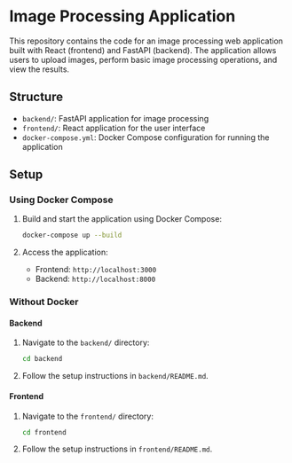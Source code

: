 # Image Processing Application

This repository contains the code for an image processing web application built with React (frontend) and FastAPI (backend). The application allows users to upload images, perform basic image processing operations, and view the results.

## Structure

- `backend/`: FastAPI application for image processing
- `frontend/`: React application for the user interface
- `docker-compose.yml`: Docker Compose configuration for running the application

## Setup

### Using Docker Compose

1. Build and start the application using Docker Compose:

   ```sh
   docker-compose up --build
   ```

2. Access the application:
   - Frontend: `http://localhost:3000`
   - Backend: `http://localhost:8000`

### Without Docker

#### Backend

1. Navigate to the `backend/` directory:

   ```sh
   cd backend
   ```

2. Follow the setup instructions in `backend/README.md`.

#### Frontend

1. Navigate to the `frontend/` directory:

   ```sh
   cd frontend
   ```

2. Follow the setup instructions in `frontend/README.md`.
